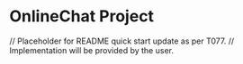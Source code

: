 # OnlineChat Project

// Placeholder for README quick start update as per T077.
// Implementation will be provided by the user.
